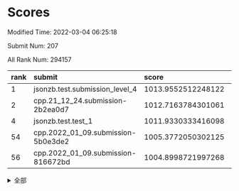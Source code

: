 # Scores

Modified Time: 2022-03-04 06:25:18

Submit Num: 207

All Rank Num: 294157

| rank |               submit               |       score        |       sigma        | pk_num |
| :--- | :--------------------------------- | :----------------- | :----------------- | :----- |
| 1    | jsonzb.test.submission_level_4     | 1013.9552512248122 | 0.8221920888593867 | 5684   |
| 2    | cpp.21_12_24.submission-2b2ea0d7   | 1012.7163784301061 | 0.8104270273019403 | 5684   |
| 4    | jsonzb.test.test_1                 | 1011.9330333416098 | 0.7846480503097935 | 5678   |
| 54   | cpp.2022_01_09.submission-5b0e3de2 | 1005.3772050302125 | 0.7198477281913739 | 5681   |
| 56   | cpp.2022_01_09.submission-816672bd | 1004.8998721997268 | 0.7091533911503344 | 5685   |


<details>
<summary>全部</summary>

| rank |                 submit                 |       score        |       sigma        | pk_num |
| :--- | :------------------------------------- | :----------------- | :----------------- | :----- |
| 1    | jsonzb.test.submission_level_4         | 1013.9552512248122 | 0.8221920888593867 | 5684   |
| 2    | cpp.21_12_24.submission-2b2ea0d7       | 1012.7163784301061 | 0.8104270273019403 | 5684   |
| 3    | gobigger.level_3.submission_level_3_38 | 1012.4694011214311 | 0.7581448477384263 | 5686   |
| 4    | jsonzb.test.test_1                     | 1011.9330333416098 | 0.7846480503097935 | 5678   |
| 5    | gobigger.level_3.submission_level_3_27 | 1011.3703204175215 | 0.7769044462098731 | 5687   |
| 6    | gobigger.level_3.submission_level_3_14 | 1011.2208733671162 | 0.7865234304369684 | 5685   |
| 7    | gobigger.level_3.submission_level_3_49 | 1011.1905396981991 | 0.7650328117746436 | 5679   |
| 8    | gobigger.level_3.submission_level_3_18 | 1011.038443588781  | 0.7679121582827829 | 5679   |
| 9    | gobigger.level_3.submission_level_3_47 | 1011.0191891766765 | 0.778799706207335  | 5685   |
| 10   | gobigger.level_3.submission_level_3_46 | 1010.9526146064142 | 0.7859642310133576 | 5686   |
| 11   | gobigger.level_3.submission_level_3_35 | 1010.9274536493158 | 0.8049431182496313 | 5686   |
| 12   | gobigger.level_3.submission_level_3_29 | 1010.9139035257527 | 0.7833844144629252 | 5688   |
| 13   | gobigger.level_3.submission_level_3_26 | 1010.8211142519722 | 0.7953130779350586 | 5686   |
| 14   | gobigger.level_3.submission_level_3_4  | 1010.7586656681858 | 0.779134864911023  | 5686   |
| 15   | gobigger.level_3.submission_level_3_15 | 1010.7159299843354 | 0.759677053960256  | 5685   |
| 16   | gobigger.level_3.submission_level_3_2  | 1010.713303924729  | 0.7732120227345607 | 5685   |
| 17   | gobigger.level_3.submission_level_3_3  | 1010.6436399020081 | 0.7585493192695053 | 5683   |
| 18   | gobigger.level_3.submission_level_3_40 | 1010.5466001753205 | 0.7734588881946646 | 5685   |
| 19   | gobigger.level_3.submission_level_3_0  | 1010.5216680908474 | 0.7489816521494307 | 5685   |
| 20   | gobigger.level_3.submission_level_3_10 | 1010.4971910883822 | 0.7769283700436125 | 5680   |
| 21   | gobigger.level_3.submission_level_3_31 | 1010.4611005716662 | 0.7643285045393354 | 5683   |
| 22   | gobigger.level_3.submission_level_3_37 | 1010.374869640209  | 0.7476607367318664 | 5679   |
| 23   | gobigger.level_3.submission_level_3_43 | 1010.3669209160664 | 0.7646389397586191 | 5683   |
| 24   | gobigger.level_3.submission_level_3_19 | 1010.3383099890889 | 0.7607602771912527 | 5683   |
| 25   | gobigger.level_3.submission_level_3_8  | 1010.3253057941015 | 0.7671566826191273 | 5687   |
| 26   | gobigger.level_3.submission_level_3_39 | 1010.3013401514481 | 0.7550536338932666 | 5686   |
| 27   | gobigger.level_3.submission_level_3_7  | 1010.2250326880131 | 0.7731847227063148 | 5688   |
| 28   | gobigger.level_3.submission_level_3_41 | 1010.2181567415505 | 0.746119826470438  | 5681   |
| 29   | gobigger.level_3.submission_level_3_30 | 1010.1999051183974 | 0.7595254359045206 | 5683   |
| 30   | gobigger.level_3.submission_level_3_20 | 1010.1361687847583 | 0.7486695204149875 | 5686   |
| 31   | gobigger.level_3.submission_level_3_32 | 1009.9518563609975 | 0.7653839692636658 | 5681   |
| 32   | gobigger.level_3.submission_level_3_36 | 1009.9166396334708 | 0.7783214273341855 | 5685   |
| 33   | gobigger.level_3.submission_level_3_28 | 1009.88644696682   | 0.7764014789754907 | 5681   |
| 34   | gobigger.level_3.submission_level_3_5  | 1009.8460262198876 | 0.7768311367125301 | 5686   |
| 35   | gobigger.level_3.submission_level_3_13 | 1009.8109466912271 | 0.7577988931855818 | 5682   |
| 36   | gobigger.level_3.submission_level_3_24 | 1009.7821799111252 | 0.7471854104591446 | 5684   |
| 37   | gobigger.level_3.submission_level_3_44 | 1009.7267617681636 | 0.7432745281266028 | 5682   |
| 38   | gobigger.level_3.submission_level_3_12 | 1009.7093861032271 | 0.7578800068045841 | 5684   |
| 39   | gobigger.level_3.submission_level_3_42 | 1009.7010852100541 | 0.7385579003744587 | 5683   |
| 40   | gobigger.level_3.submission_level_3_45 | 1009.6608285002335 | 0.7728622725945904 | 5685   |
| 41   | gobigger.level_3.submission_level_3_21 | 1009.6041219706152 | 0.7609562355684263 | 5686   |
| 42   | gobigger.level_3.submission_level_3_34 | 1009.5994635810014 | 0.7761620702391268 | 5686   |
| 43   | gobigger.level_3.submission_level_3_33 | 1009.5577560621765 | 0.7764624833656165 | 5680   |
| 44   | gobigger.level_3.submission_level_3_1  | 1009.4688415498607 | 0.7675231312438676 | 5676   |
| 45   | gobigger.level_3.submission_level_3_16 | 1009.4597745565874 | 0.7538845861670292 | 5687   |
| 46   | gobigger.level_3.submission_level_3_25 | 1009.4157638299192 | 0.7520701467954799 | 5683   |
| 47   | gobigger.level_3.submission_level_3_11 | 1009.2584745980055 | 0.761441433096648  | 5688   |
| 48   | gobigger.level_3.submission_level_3_22 | 1009.0545771034076 | 0.7599639567781984 | 5685   |
| 49   | gobigger.level_3.submission_level_3_48 | 1008.8908922737694 | 0.7566726965953364 | 5682   |
| 50   | gobigger.level_3.submission_level_3_6  | 1008.7878660043654 | 0.7285288713817113 | 5688   |
| 51   | gobigger.level_3.submission_level_3_17 | 1008.7751012293829 | 0.7486985243785415 | 5687   |
| 52   | gobigger.level_3.submission_level_3_9  | 1008.2028923964443 | 0.7580266836651273 | 5687   |
| 53   | gobigger.level_3.submission_level_3_23 | 1006.7507292417672 | 0.7401318745319921 | 5682   |
| 54   | cpp.2022_01_09.submission-5b0e3de2     | 1005.3772050302125 | 0.7198477281913739 | 5681   |
| 55   | gobigger.level_1.submission_level_1_3  | 1005.0298028042604 | 0.7283328170483276 | 5682   |
| 56   | cpp.2022_01_09.submission-816672bd     | 1004.8998721997268 | 0.7091533911503344 | 5685   |
| 57   | gobigger.level_1.submission_level_1_21 | 1004.8112522047178 | 0.7268198746559079 | 5686   |
| 58   | gobigger.level_1.submission_level_1_24 | 1004.7538494440132 | 0.7164076619668281 | 5684   |
| 59   | gobigger.level_1.submission_level_1_38 | 1004.6998680575173 | 0.7176352073624552 | 5682   |
| 60   | gobigger.level_1.submission_level_1_28 | 1004.2440506916853 | 0.7279457513544116 | 5681   |
| 61   | gobigger.level_1.submission_level_1_9  | 1003.938046298286  | 0.7230072681103813 | 5684   |
| 62   | gobigger.level_1.submission_level_1_16 | 1003.8703762474323 | 0.7280165108261681 | 5685   |
| 63   | gobigger.level_1.submission_level_1_27 | 1003.8692236752422 | 0.7176596257048778 | 5678   |
| 64   | gobigger.level_1.submission_level_1_49 | 1003.8477927679835 | 0.7119693740309769 | 5682   |
| 65   | gobigger.level_1.submission_level_1_8  | 1003.8327212403648 | 0.7154895333120261 | 5683   |
| 66   | gobigger.level_1.submission_level_1_12 | 1003.7529207346967 | 0.729411367825248  | 5686   |
| 67   | gobigger.level_1.submission_level_1_41 | 1003.7404035790206 | 0.7210663616804305 | 5688   |
| 68   | gobigger.level_1.submission_level_1_40 | 1003.6726031017109 | 0.7299102902439868 | 5686   |
| 69   | gobigger.level_1.submission_level_1_39 | 1003.6602993338203 | 0.7148543565948957 | 5685   |
| 70   | gobigger.level_1.submission_level_1_15 | 1003.6333041227991 | 0.7246183733059435 | 5682   |
| 71   | gobigger.level_1.submission_level_1_26 | 1003.6291468597242 | 0.721263118170829  | 5687   |
| 72   | gobigger.level_1.submission_level_1_45 | 1003.6181925662689 | 0.7202990265540097 | 5682   |
| 73   | gobigger.level_1.submission_level_1_29 | 1003.5013358696123 | 0.7253641894328915 | 5679   |
| 74   | gobigger.level_1.submission_level_1_47 | 1003.4897087497341 | 0.7163020883907704 | 5684   |
| 75   | gobigger.level_1.submission_level_1_46 | 1003.4377412984343 | 0.7221105877432735 | 5680   |
| 76   | gobigger.level_1.submission_level_1_37 | 1003.3787058035289 | 0.715895065713869  | 5684   |
| 77   | gobigger.level_1.submission_level_1_19 | 1003.3537812377135 | 0.7138797308654331 | 5685   |
| 78   | gobigger.level_1.submission_level_1_0  | 1003.3310020887401 | 0.7184622126453137 | 5683   |
| 79   | gobigger.level_1.submission_level_1_43 | 1003.3216395653039 | 0.7179636843273278 | 5685   |
| 80   | gobigger.level_1.submission_level_1_20 | 1003.2777928729744 | 0.7319346027362795 | 5689   |
| 81   | gobigger.level_1.submission_level_1_5  | 1003.2428514830008 | 0.7286220065245707 | 5688   |
| 82   | gobigger.level_1.submission_level_1_4  | 1003.199342000826  | 0.7060234768532268 | 5688   |
| 83   | gobigger.level_1.submission_level_1_13 | 1003.1476393930145 | 0.7206574465883056 | 5690   |
| 84   | gobigger.level_1.submission_level_1_22 | 1003.1108312289604 | 0.7019944171953914 | 5681   |
| 85   | gobigger.level_1.submission_level_1_11 | 1003.105562571546  | 0.7242319702691405 | 5686   |
| 86   | gobigger.level_1.submission_level_1_10 | 1003.0965852609448 | 0.7277406173522548 | 5681   |
| 87   | gobigger.level_1.submission_level_1_17 | 1003.051227868839  | 0.7172871033378662 | 5685   |
| 88   | gobigger.level_1.submission_level_1_6  | 1003.0363948941282 | 0.7058040857459607 | 5685   |
| 89   | gobigger.level_1.submission_level_1_18 | 1002.9262195894332 | 0.7114739892085582 | 5684   |
| 90   | gobigger.level_1.submission_level_1_32 | 1002.8618240850135 | 0.7248689046059269 | 5683   |
| 91   | gobigger.level_1.submission_level_1_34 | 1002.8073742597644 | 0.6992210658147499 | 5680   |
| 92   | gobigger.level_1.submission_level_1_1  | 1002.731901809399  | 0.7238745833076753 | 5678   |
| 93   | gobigger.level_1.submission_level_1_30 | 1002.6429242964086 | 0.7105539012599182 | 5684   |
| 94   | gobigger.level_1.submission_level_1_42 | 1002.6133967857827 | 0.7178700898729083 | 5688   |
| 95   | gobigger.level_1.submission_level_1_2  | 1002.5579571970784 | 0.733404447667823  | 5683   |
| 96   | gobigger.level_1.submission_level_1_7  | 1002.4327056413326 | 0.7107565425144495 | 5683   |
| 97   | gobigger.level_1.submission_level_1_44 | 1002.4326150098798 | 0.7077352795348266 | 5685   |
| 98   | gobigger.level_1.submission_level_1_14 | 1002.3528834372072 | 0.7187276869688749 | 5683   |
| 99   | gobigger.level_1.submission_level_1_35 | 1002.3427443918048 | 0.7063205497413095 | 5684   |
| 100  | gobigger.level_1.submission_level_1_31 | 1002.313375077246  | 0.715978512312505  | 5679   |
| 101  | gobigger.level_1.submission_level_1_23 | 1002.2855181380296 | 0.7080032690374989 | 5686   |
| 102  | gobigger.level_1.submission_level_1_33 | 1002.1920963912912 | 0.7194116903597356 | 5684   |
| 103  | gobigger.level_1.submission_level_1_36 | 1002.1558566061818 | 0.7062416810324837 | 5681   |
| 104  | gobigger.level_1.submission_level_1_48 | 1002.1293858557905 | 0.7042682155473805 | 5683   |
| 105  | gobigger.level_1.submission_level_1_25 | 1001.1244491281149 | 0.7123078287701321 | 5680   |
| 106  | gobigger.random.submission_random_5    | 997.6814107029646  | 0.7009099092682378 | 5689   |
| 107  | gobigger.random.submission_random_37   | 997.5836971959068  | 0.7246930698294735 | 5685   |
| 108  | gobigger.random.submission_random_27   | 997.2332234626906  | 0.7219073929066036 | 5682   |
| 109  | gobigger.random.submission_random_4    | 997.0389798817994  | 0.7079750189527195 | 5681   |
| 110  | gobigger.random.submission_random_15   | 996.9019117270741  | 0.7222119050983421 | 5683   |
| 111  | gobigger.random.submission_random_45   | 996.7831920842445  | 0.7154423544126323 | 5681   |
| 112  | gobigger.random.submission_random_10   | 996.6788865084527  | 0.7122400234787835 | 5684   |
| 113  | gobigger.random.submission_random_34   | 996.6317088537908  | 0.7160021953820022 | 5687   |
| 114  | gobigger.random.submission_random_32   | 996.5554056772661  | 0.6922056483179562 | 5688   |
| 115  | gobigger.random.submission_random_9    | 996.5075445137929  | 0.7091331415955283 | 5683   |
| 116  | gobigger.random.submission_random_1    | 996.4519463624973  | 0.7089165357783755 | 5685   |
| 117  | gobigger.random.submission_random_28   | 996.4416470683229  | 0.7097152604293953 | 5684   |
| 118  | gobigger.random.submission_random_36   | 996.4310817618576  | 0.7116205942756819 | 5686   |
| 119  | gobigger.random.submission_random_19   | 996.4025623691114  | 0.7019015392050675 | 5678   |
| 120  | gobigger.random.submission_random_43   | 996.3609877560416  | 0.7100903544751949 | 5682   |
| 121  | gobigger.random.submission_random_47   | 996.2662685764856  | 0.7142342222879826 | 5678   |
| 122  | gobigger.random.submission_random_33   | 996.2341226057074  | 0.715453675952928  | 5687   |
| 123  | gobigger.random.submission_random_16   | 996.2010301050291  | 0.7082857733946492 | 5684   |
| 124  | gobigger.random.submission_random_46   | 996.1879005093931  | 0.6977938971566202 | 5678   |
| 125  | gobigger.random.submission_random_20   | 996.1652874027103  | 0.6978431996962484 | 5682   |
| 126  | gobigger.random.submission_random_24   | 996.1069079394856  | 0.7158252874615498 | 5685   |
| 127  | gobigger.random.submission_random_35   | 996.0516315210574  | 0.7051733513704636 | 5684   |
| 128  | gobigger.random.submission_random_21   | 995.9990718709053  | 0.7102123106311738 | 5683   |
| 129  | gobigger.random.submission_random_25   | 995.9604490387293  | 0.7074744162942567 | 5688   |
| 130  | gobigger.random.submission_random_26   | 995.9596131243225  | 0.7025033308382652 | 5683   |
| 131  | gobigger.random.submission_random_40   | 995.9521639091922  | 0.7125012099382854 | 5685   |
| 132  | gobigger.random.submission_random_17   | 995.9035421750375  | 0.7048618391604846 | 5684   |
| 133  | gobigger.random.submission_random_39   | 995.884051464609   | 0.7044862885952368 | 5686   |
| 134  | gobigger.random.submission_random_13   | 995.8677327023818  | 0.7229156528353109 | 5687   |
| 135  | gobigger.random.submission_random_38   | 995.8508774846059  | 0.7255780206872332 | 5679   |
| 136  | gobigger.random.submission_random_8    | 995.8265703252991  | 0.7186908260097761 | 5683   |
| 137  | gobigger.random.submission_random_41   | 995.8150010437884  | 0.7070453019681201 | 5687   |
| 138  | gobigger.random.submission_random_14   | 995.7951825367021  | 0.7009259906980624 | 5686   |
| 139  | gobigger.random.submission_random_6    | 995.7873680495376  | 0.7080718337052295 | 5683   |
| 140  | gobigger.random.submission_random_44   | 995.7822788654727  | 0.7138737328359276 | 5683   |
| 141  | gobigger.random.submission_random_48   | 995.7221285349568  | 0.7143705025467381 | 5685   |
| 142  | gobigger.random.submission_random_7    | 995.680510178933   | 0.714850826843546  | 5686   |
| 143  | gobigger.random.submission_random_49   | 995.6061123675142  | 0.701946417309303  | 5680   |
| 144  | gobigger.random.submission_random_11   | 995.586394124371   | 0.7067294032812725 | 5682   |
| 145  | gobigger.random.submission_random_31   | 995.5266848065593  | 0.7132395787608458 | 5688   |
| 146  | gobigger.random.submission_random_30   | 995.4320850667282  | 0.7153426922649387 | 5681   |
| 147  | gobigger.random.submission_random_42   | 995.3892176132631  | 0.7137928441577047 | 5689   |
| 148  | gobigger.random.submission_random_18   | 995.356074608175   | 0.7028600413655123 | 5679   |
| 149  | gobigger.random.submission_random_23   | 995.0988494051513  | 0.7150979044517016 | 5686   |
| 150  | gobigger.random.submission_random_22   | 995.0120261042314  | 0.7215772223871962 | 5687   |
| 151  | gobigger.random.submission_random_12   | 994.9158764762425  | 0.7144031534135598 | 5681   |
| 152  | gobigger.random.submission_random_0    | 994.9100159635667  | 0.7265378434150596 | 5689   |
| 153  | gobigger.random.submission_random_3    | 994.8259547060234  | 0.7213396579768618 | 5687   |
| 154  | gobigger.random.submission_random_2    | 994.7686192466211  | 0.7363634101558428 | 5687   |
| 155  | gobigger.random.submission_random_29   | 994.4111919797515  | 0.7116239871475731 | 5686   |
| 156  | gobigger.level_2.submission_level_2_19 | 993.9233907966222  | 0.7329723240574482 | 5687   |
| 157  | gobigger.level_2.submission_level_2_31 | 993.7040913393058  | 0.7133746420915903 | 5686   |
| 158  | gobigger.level_2.submission_level_2_28 | 993.686755901073   | 0.7398819688710956 | 5684   |
| 159  | gobigger.level_2.submission_level_2_35 | 993.2424136061063  | 0.7298801921870409 | 5686   |
| 160  | gobigger.level_2.submission_level_2_21 | 993.2166814898751  | 0.7309199872948183 | 5685   |
| 161  | gobigger.level_2.submission_level_2_0  | 993.2055007505463  | 0.7417261561514616 | 5686   |
| 162  | gobigger.level_2.submission_level_2_48 | 993.1581966685137  | 0.7295536579767475 | 5688   |
| 163  | gobigger.level_2.submission_level_2_37 | 993.1360096488394  | 0.740484438281275  | 5682   |
| 164  | gobigger.level_2.submission_level_2_34 | 993.0191895477392  | 0.7497834741695696 | 5689   |
| 165  | gobigger.level_2.submission_level_2_29 | 993.0188980938469  | 0.7275914881574748 | 5688   |
| 166  | gobigger.level_2.submission_level_2_13 | 992.8320528750265  | 0.7359667865082997 | 5687   |
| 167  | gobigger.level_2.submission_level_2_17 | 992.766379397444   | 0.7300571724834316 | 5688   |
| 168  | gobigger.level_2.submission_level_2_39 | 992.7620242808175  | 0.7484743923402737 | 5683   |
| 169  | gobigger.level_2.submission_level_2_15 | 992.6249967017827  | 0.7524328502996815 | 5684   |
| 170  | gobigger.level_2.submission_level_2_45 | 992.6235508889147  | 0.7441015373213195 | 5684   |
| 171  | gobigger.level_2.submission_level_2_11 | 992.5964215527284  | 0.7559967307788273 | 5689   |
| 172  | gobigger.level_2.submission_level_2_40 | 992.4228796625981  | 0.7431089753398183 | 5684   |
| 173  | gobigger.level_2.submission_level_2_27 | 992.3905214875243  | 0.7292924914191982 | 5680   |
| 174  | gobigger.level_2.submission_level_2_47 | 992.3337777537894  | 0.7528994327764639 | 5687   |
| 175  | gobigger.level_2.submission_level_2_23 | 992.308311916415   | 0.7368281346082539 | 5688   |
| 176  | gobigger.level_2.submission_level_2_24 | 992.2608138658958  | 0.7414313778649052 | 5689   |
| 177  | gobigger.level_2.submission_level_2_1  | 992.2569855911613  | 0.740380652859084  | 5683   |
| 178  | gobigger.level_2.submission_level_2_22 | 992.2451539850249  | 0.7520933921984944 | 5681   |
| 179  | gobigger.level_2.submission_level_2_38 | 992.1303504657303  | 0.7442424561020594 | 5683   |
| 180  | gobigger.level_2.submission_level_2_32 | 992.1219727387371  | 0.7547537980069231 | 5688   |
| 181  | gobigger.level_2.submission_level_2_18 | 992.0431159402542  | 0.737106024327846  | 5688   |
| 182  | gobigger.level_2.submission_level_2_33 | 992.0212222871147  | 0.7560555533015464 | 5685   |
| 183  | gobigger.level_2.submission_level_2_12 | 992.0106647823574  | 0.7488804722424692 | 5685   |
| 184  | gobigger.level_2.submission_level_2_2  | 991.9891810369234  | 0.7416785562010447 | 5682   |
| 185  | gobigger.level_2.submission_level_2_7  | 991.8706866609475  | 0.766010487699293  | 5681   |
| 186  | gobigger.level_2.submission_level_2_36 | 991.8312249362506  | 0.7485077898426956 | 5684   |
| 187  | gobigger.level_2.submission_level_2_41 | 991.8124399150217  | 0.7420353162104039 | 5687   |
| 188  | gobigger.level_2.submission_level_2_44 | 991.5925301222532  | 0.7592927414389373 | 5687   |
| 189  | gobigger.level_2.submission_level_2_46 | 991.5794899143601  | 0.7551164435812634 | 5686   |
| 190  | gobigger.level_2.submission_level_2_49 | 991.4760799512527  | 0.763007999851258  | 5683   |
| 191  | gobigger.level_2.submission_level_2_25 | 991.453903189778   | 0.7470304389472129 | 5686   |
| 192  | gobigger.level_2.submission_level_2_14 | 991.3247849149693  | 0.756086512422294  | 5682   |
| 193  | gobigger.level_2.submission_level_2_20 | 990.9966745190516  | 0.7703732030866675 | 5684   |
| 194  | gobigger.level_2.submission_level_2_16 | 990.9644708229704  | 0.7777080764223829 | 5681   |
| 195  | gobigger.level_2.submission_level_2_4  | 990.8171302295913  | 0.748815812556743  | 5686   |
| 196  | gobigger.level_2.submission_level_2_43 | 990.7744389972214  | 0.7571931400400606 | 5682   |
| 197  | gobigger.level_2.submission_level_2_42 | 990.7594594197782  | 0.7407991738353997 | 5682   |
| 198  | gobigger.level_2.submission_level_2_3  | 990.7031830366753  | 0.7705620106545203 | 5678   |
| 199  | gobigger.level_2.submission_level_2_9  | 990.6336139317274  | 0.7835701544339835 | 5680   |
| 200  | gobigger.level_2.submission_level_2_6  | 990.6133990118235  | 0.7485234348736919 | 5682   |
| 201  | gobigger.level_2.submission_level_2_30 | 990.546439389015   | 0.7628993414751029 | 5687   |
| 202  | gobigger.level_2.submission_level_2_8  | 990.4381528756279  | 0.7439325581864734 | 5691   |
| 203  | gobigger.level_2.submission_level_2_5  | 990.3994948367026  | 0.7584543570761728 | 5683   |
| 204  | gobigger.level_2.submission_level_2_26 | 990.2863275747548  | 0.7693539454691498 | 5687   |
| 205  | gobigger.level_2.submission_level_2_10 | 989.7464856786357  | 0.771897854260611  | 5688   |
| 206  | gobigger.none.submission_none_0        | 978.9894122075435  | 1.2207316806519697 | 5690   |
| 207  | gobigger.none.submission_none_1        | 975.6012231590039  | 1.5340968637604881 | 5688   |

</details>
